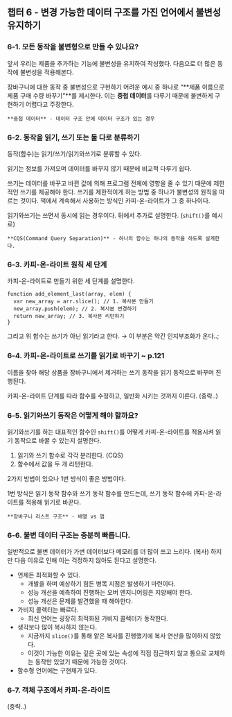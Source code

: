 ## 챕터 6 - 변경 가능한 데이터 구조를 가진 언어에서 불변성 유지하기

### 6-1. 모든 동작을 불변형으로 만들 수 있나요?

앞서 우리는 제품을 추가하는 기능에 불변성을 유지하여 작성했다. 다음으로 더 많은 동작에 불변성을 적용해본다. 

장바구니에 대한 동작 중 불변성으로 구현하기 어려운 예시 중 하나로 “**제품 이름으로 제품 구매 수량 바꾸기”**를 제시한다. 이는 **중첩 데이터**를 다루기 때문에 불변하게 구현하기 어렵다고 주장한다.

`**중첩 데이터** - 데이터 구조 안에 데이터 구조가 있는 경우`

### 6-2. 동작을 읽기, 쓰기 또는 둘 다로 분류하기

동작(함수)는 읽기/쓰기/읽기와쓰기로 분류할 수 있다. 

읽기는 정보를 가져오며 데이터를 바꾸지 않기 때문에 비교적 다루기 쉽다. 

쓰기는 데이터를 바꾸고 바뀐 값에 의해 프로그램 전체에 영향을 줄 수 있기 때문에 제한적인 쓰기를 제공해야 한다. 쓰기를 제한적이게 하는 방법 중 하나가 불변성의 원칙을 따르는 것이다. 책에서 계속해서 사용하는 방식인 카피-온-라이트가 그 중 하나이다. 

읽기와쓰기는 쓰면서 동시에 읽는 경우이다. 뒤에서 추가로 설명한다. (`shift()`를 예시로)

`**CQS(Command Query Separation)** - 하나의 함수는 하나의 동작을 하도록 설계한다.`

### 6-3. 카피-온-라이트 원칙 세 단계

카피-온-라이트로 만들기 위한 세 단계를 설명한다.

```tsx
function add_element_last(array, elem) {
  var new_array = arr.slice(); // 1. 복사본 만들기
  new_array.push(elem); // 2. 복사본 변경하기
  return new_array; // 3. 복사본 리턴하기
}
```

그리고 위 함수는 쓰기가 아닌 읽기라고 한다. → 이 부분은 약간 인지부조화가 온다..;

### 6-4. 카피-온-라이트로 쓰기를 읽기로 바꾸기 ~ p.121

이름을 찾아 해당 상품을 장바구니에서 제거하는 쓰기 동작을 읽기 동작으로 바꾸며 진행된다.

카피-온-라이트 단계를 따라 함수를 수정하고, 일반화 시키는 것까지 이른다. (중략..)

### 6-5. 읽기와쓰기 동작은 어떻게 해야 할까요?

읽기와쓰기를 하는 대표적인 함수인 `shift()`를 어떻게 카피-온-라이트를 적용시켜 읽기 동작으로 바꿀 수 있는지 설명한다.

1. 읽기와 쓰기 함수로 각각 분리한다. (CQS)
2. 함수에서 값을 두 개 리턴한다.

2가지 방법이 있으나 1번 방식이 좋은 방법이다. 

1번 방식은 읽기 동작 함수와 쓰기 동작 함수를 만드는데, 쓰기 동작 함수에 카피-온-라이트를 적용해 읽기로 바꾼다.

`**장바구니 리스트 구조** - 배열 vs 맵`

### 6-6. 불변 데이터 구조는 충분히 빠릅니다.

일반적으로 불변 데이터가 가변 데이터보다 메모리를 더 많이 쓰고 느리다. (복사) 하지만 다음 이유로 인해 이는 걱정하지 않아도 된다고 설명한다.

- 언제든 최적화할 수 있다.
    - 개발을 하며 예상하기 힘든 병목 지점은 발생하기 마련이다.
    - 성능 개선을 예측하여 진행하는 오버 엔지니어링은 지양해야 한다.
    - 성능 개선은 문제를 발견했을 때 해야한다.
- 가비지 콜렉터는 빠르다.
    - 최신 언어는 굉장히 최적화된 가비지 콜렉터가 동작한다.
- 생각보다 많이 복사하지 않는다.
    - 지금까지 `slice()`를 통해 얕은 복사를 진행했기에 복사 연산을 많이하지 않았다.
    - 이것이 가능한 이유는 깊은 곳에 있는 속성에 직접 접근하지 않고 통으로 교체하는 동작만 있었기 때문에 가능한 것이다.
- 함수형  언어에는 구현체가 있다.

### 6-7. 객체 구조에서 카피-온-라이트

(중략..)
